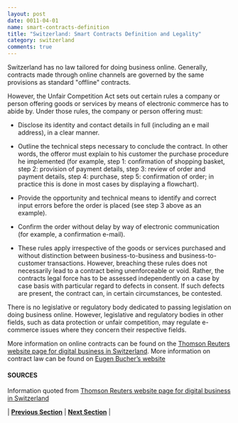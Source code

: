 ```yaml
---
layout: post
date: 0011-04-01
name: smart-contracts-definition
title: "Switzerland: Smart Contracts Definition and Legality"
category: switzerland
comments: true
---
```


Switzerland has no law tailored for doing business online. Generally, contracts made through online channels are governed by the same provisions as standard "offline" contracts. 

However, the Unfair Competition Act sets out certain rules a company or person offering goods or services by means of electronic commerce has to abide by. Under those rules, the company or person offering must:

   * Disclose its identity and contact details in full (including an e mail address), in a clear manner. 
   
   * Outline the technical steps necessary to conclude the contract. In other words, the offeror must explain to his customer the purchase procedure he implemented (for example, step 1: confirmation of shopping basket, step 2: provision of payment details, step 3: review of order and payment details, step 4: purchase, step 5: confirmation of order; in practice this is done in most cases by displaying a flowchart). 
   
   * Provide the opportunity and technical means to identify and correct input errors before the order is placed (see step 3 above as an example). 
   
   * Confirm the order without delay by way of electronic communication (for example, a confirmation e-mail).
   
   * These rules apply irrespective of the goods or services purchased and without distinction between business-to-business and business-to-customer transactions. However, breaching these rules does not necessarily lead to a contract being unenforceable or void. Rather, the contracts legal force has to be assessed independently on a case by case basis with particular regard to defects in consent. If such defects are present, the contract can, in certain circumstances, be contested.

There is no legislative or regulatory body dedicated to passing legislation on doing business online. However, legislative and regulatory bodies in other fields, such as data protection or unfair competition, may regulate e-commerce issues where they concern their respective fields.

More information on online contracts can be found on the [Thomson Reuters website page for digital business in Switzerland](https://uk.practicallaw.thomsonreuters.com/6-618-4863). 
More information on contract law can be found on [Eugen Bucher’s website](http://www.eugenbucher.ch/pdf_files/86.pdf)

#### SOURCES 
Information quoted from [Thomson Reuters website page for digital business in Switzerland](https://uk.practicallaw.thomsonreuters.com/6-618-4863)


| **[Previous Section]( https://neo-project.github.io/global-blockchain-compliance-hub//switzerland/switzerland-final-liability.html)** | **[Next Section]( https://neo-project.github.io/global-blockchain-compliance-hub//switzerland/switzerland-dispute-resolution.html)** |
